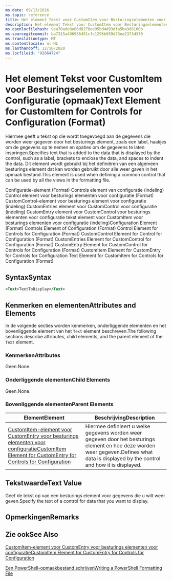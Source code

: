 ```yaml
---
ms.date: 09/13/2016
ms.topic: reference
title: Het element Tekst voor CustomItem voor Besturingselementen voor Configuratie (opmaak)
description: Het element Tekst voor CustomItem voor Besturingselementen voor Configuratie (opmaak)
ms.openlocfilehash: 9ea70ade8e86d8278ee95bd4d93dfa5ba9d8160b
ms.sourcegitcommit: ba7315a496986451cfc1296b659d73ea2373d3f0
ms.translationtype: MT
ms.contentlocale: nl-NL
ms.lasthandoff: 12/10/2020
ms.locfileid: "92664724"
---
```

# <a name="text-element-for-customitem-for-controls-for-configuration-format"></a><span data-ttu-id="f56d2-103">Het element Tekst voor CustomItem voor Besturingselementen voor Configuratie (opmaak)</span><span class="sxs-lookup"><span data-stu-id="f56d2-103">Text Element for CustomItem for Controls for Configuration (Format)</span></span>

<span data-ttu-id="f56d2-104">Hiermee geeft u tekst op die wordt toegevoegd aan de gegevens die worden weer gegeven door het besturings element, zoals een label, haakjes om de gegevens op te nemen en spaties om de gegevens te laten inspringen.</span><span class="sxs-lookup"><span data-stu-id="f56d2-104">Specifies text that is added to the data that is displayed by the control, such as a label, brackets to enclose the data, and spaces to indent the data.</span></span> <span data-ttu-id="f56d2-105">Dit element wordt gebruikt bij het definiëren van een algemeen besturings element dat kan worden gebruikt door alle weer gaven in het opmaak bestand.</span><span class="sxs-lookup"><span data-stu-id="f56d2-105">This element is used when defining a common control that can be used by all the views in the formatting file.</span></span>

<span data-ttu-id="f56d2-106">Configuratie-element (Format) Controls element van configuratie (indeling) Control element voor besturings elementen voor configuratie (Format) CustomControl-element voor besturings element voor configuratie (indeling) CustomEntries element voor CustomControl voor configuratie (indeling) CustomEntry element voor CustomControl voor besturings elementen voor configuratie tekst element voor CustomItem voor besturings elementen voor configuratie (indeling)</span><span class="sxs-lookup"><span data-stu-id="f56d2-106">Configuration Element (Format) Controls Element of Configuration (Format) Control Element for Controls for Configuration (Format) CustomControl Element for Control for Configuration (Format) CustomEntries Element for CustomControl for Configuration (Format) CustomEntry Element for CustomControl for Controls for Configuration (Format) CustomItem Element for CustomEntry for Controls for Configuration Text Element for CustomItem for Controls for Configuration (Format)</span></span>

## <a name="syntax"></a><span data-ttu-id="f56d2-107">Syntax</span><span class="sxs-lookup"><span data-stu-id="f56d2-107">Syntax</span></span>

```xml
<Text>TextToDisplay</Text>
```

## <a name="attributes-and-elements"></a><span data-ttu-id="f56d2-108">Kenmerken en elementen</span><span class="sxs-lookup"><span data-stu-id="f56d2-108">Attributes and Elements</span></span>

<span data-ttu-id="f56d2-109">In de volgende secties worden kenmerken, onderliggende elementen en het bovenliggende element van het `Text` element beschreven.</span><span class="sxs-lookup"><span data-stu-id="f56d2-109">The following sections describe attributes, child elements, and the parent element of the `Text` element.</span></span>

### <a name="attributes"></a><span data-ttu-id="f56d2-110">Kenmerken</span><span class="sxs-lookup"><span data-stu-id="f56d2-110">Attributes</span></span>

<span data-ttu-id="f56d2-111">Geen.</span><span class="sxs-lookup"><span data-stu-id="f56d2-111">None.</span></span>

### <a name="child-elements"></a><span data-ttu-id="f56d2-112">Onderliggende elementen</span><span class="sxs-lookup"><span data-stu-id="f56d2-112">Child Elements</span></span>

<span data-ttu-id="f56d2-113">Geen.</span><span class="sxs-lookup"><span data-stu-id="f56d2-113">None.</span></span>

### <a name="parent-elements"></a><span data-ttu-id="f56d2-114">Bovenliggende elementen</span><span class="sxs-lookup"><span data-stu-id="f56d2-114">Parent Elements</span></span>

|<span data-ttu-id="f56d2-115">Element</span><span class="sxs-lookup"><span data-stu-id="f56d2-115">Element</span></span>|<span data-ttu-id="f56d2-116">Beschrijving</span><span class="sxs-lookup"><span data-stu-id="f56d2-116">Description</span></span>|
|-------------|-----------------|
|[<span data-ttu-id="f56d2-117">CustomItem-element voor CustomEntry voor besturings elementen voor configuratie</span><span class="sxs-lookup"><span data-stu-id="f56d2-117">CustomItem Element for CustomEntry for Controls for Configuration</span></span>](./customitem-element-for-customentry-for-controls-for-configuration-format.md)|<span data-ttu-id="f56d2-118">Hiermee definieert u welke gegevens worden weer gegeven door het besturings element en hoe deze worden weer gegeven.</span><span class="sxs-lookup"><span data-stu-id="f56d2-118">Defines what data is displayed by the control and how it is displayed.</span></span>|

## <a name="text-value"></a><span data-ttu-id="f56d2-119">Tekstwaarde</span><span class="sxs-lookup"><span data-stu-id="f56d2-119">Text Value</span></span>

<span data-ttu-id="f56d2-120">Geef de tekst op van een besturings element voor gegevens die u wilt weer geven.</span><span class="sxs-lookup"><span data-stu-id="f56d2-120">Specify the text of a control for data that you want to display.</span></span>

## <a name="remarks"></a><span data-ttu-id="f56d2-121">Opmerkingen</span><span class="sxs-lookup"><span data-stu-id="f56d2-121">Remarks</span></span>

## <a name="see-also"></a><span data-ttu-id="f56d2-122">Zie ook</span><span class="sxs-lookup"><span data-stu-id="f56d2-122">See Also</span></span>

[<span data-ttu-id="f56d2-123">CustomItem-element voor CustomEntry voor besturings elementen voor configuratie</span><span class="sxs-lookup"><span data-stu-id="f56d2-123">CustomItem Element for CustomEntry for Controls for Configuration</span></span>](./customitem-element-for-customentry-for-controls-for-configuration-format.md)

[<span data-ttu-id="f56d2-124">Een PowerShell-opmaakbestand schrijven</span><span class="sxs-lookup"><span data-stu-id="f56d2-124">Writing a PowerShell Formatting File</span></span>](./writing-a-powershell-formatting-file.md)
